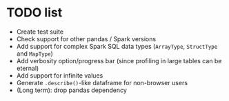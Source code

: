 # TODO list

+ Create test suite
+ Check support for other pandas / Spark versions
+ Add support for complex Spark SQL data types (`ArrayType`, `StructType` and `MapType`)
+ Add verbosity option/progress bar (since profiling in large tables can be eternal)
+ Add support for infinite values
+ Generate `.describe()`-like dataframe for non-browser users
+ (Long term): drop pandas dependency